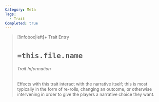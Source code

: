 ```yaml
---
Category: Meta
Tags:
  - Trait
Completed: true
---
```

> [!infobox|left]+ Trait Entry
> # `=this.file.name`
> ###### Trait Information
> Effects with this trait interact with the narrative itself; this is most typically in the form of re-rolls, changing an outcome, or otherwise intervening in order to give the players a narrative choice they want.